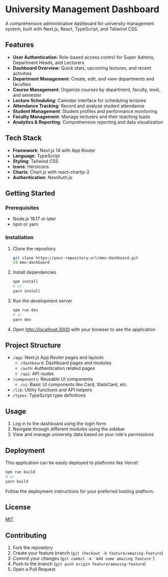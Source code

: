 # University Management Dashboard

A comprehensive administrative dashboard for university management system, built with Next.js, React, TypeScript, and Tailwind CSS.

## Features

- **User Authentication**: Role-based access control for Super Admins, Department Heads, and Lecturers
- **Dashboard Overview**: Quick stats, upcoming lectures, and recent activities
- **Department Management**: Create, edit, and view departments and faculties
- **Course Management**: Organize courses by department, faculty, level, and semester
- **Lecture Scheduling**: Calendar interface for scheduling lectures
- **Attendance Tracking**: Record and analyze student attendance
- **Student Management**: Student profiles and performance monitoring
- **Faculty Management**: Manage lecturers and their teaching loads
- **Analytics & Reporting**: Comprehensive reporting and data visualization

## Tech Stack

- **Framework**: Next.js 14 with App Router
- **Language**: TypeScript
- **Styling**: Tailwind CSS
- **Icons**: Heroicons
- **Charts**: Chart.js with react-chartjs-2
- **Authentication**: NextAuth.js

## Getting Started

### Prerequisites

- Node.js 18.17 or later
- npm or yarn

### Installation

1. Clone the repository
   ```bash
   git clone https://your-repository-url/mmu-dashboard.git
   cd mmu-dashboard
   ```

2. Install dependencies
   ```bash
   npm install
   # or
   yarn install
   ```

3. Run the development server
   ```bash
   npm run dev
   # or
   yarn dev
   ```

4. Open [http://localhost:3000](http://localhost:3000) with your browser to see the application

## Project Structure

- `/app`: Next.js App Router pages and layouts
  - `/dashboard`: Dashboard pages and modules
  - `/auth`: Authentication related pages
  - `/api`: API routes
- `/components`: Reusable UI components
  - `/ui`: Basic UI components like Card, StatsCard, etc.
- `/lib`: Utility functions and API helpers
- `/types`: TypeScript type definitions

## Usage

1. Log in to the dashboard using the login form
2. Navigate through different modules using the sidebar
3. View and manage university data based on your role's permissions

## Deployment

This application can be easily deployed to platforms like Vercel:

```bash
npm run build
# or
yarn build
```

Follow the deployment instructions for your preferred hosting platform.

## License

[MIT](LICENSE)

## Contributing

1. Fork the repository
2. Create your feature branch (`git checkout -b feature/amazing-feature`)
3. Commit your changes (`git commit -m 'Add some amazing feature'`)
4. Push to the branch (`git push origin feature/amazing-feature`)
5. Open a Pull Request 